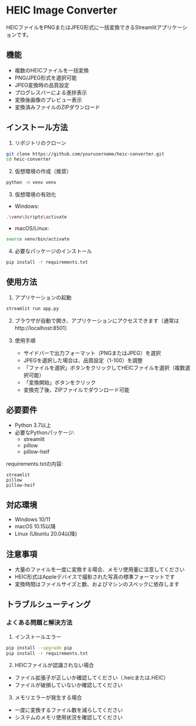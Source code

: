 # HEIC Image Converter

HEICファイルをPNGまたはJPEG形式に一括変換できるStreamlitアプリケーションです。


## 機能

- 複数のHEICファイルを一括変換
- PNG/JPEG形式を選択可能
- JPEG変換時の品質設定
- プログレスバーによる進捗表示
- 変換後画像のプレビュー表示
- 変換済みファイルのZIPダウンロード

## インストール方法

1. リポジトリのクローン
```bash
git clone https://github.com/yourusername/heic-converter.git
cd heic-converter
```

2. 仮想環境の作成（推奨）
```bash
python -m venv venv
```

3. 仮想環境の有効化
- Windows:
```bash
.\venv\Scripts\activate
```
- macOS/Linux:
```bash
source venv/bin/activate
```

4. 必要なパッケージのインストール
```bash
pip install -r requirements.txt
```

## 使用方法

1. アプリケーションの起動
```bash
streamlit run app.py
```

2. ブラウザが自動で開き、アプリケーションにアクセスできます（通常はhttp://localhost:8501）

3. 使用手順
   - サイドバーで出力フォーマット（PNGまたはJPEG）を選択
   - JPEGを選択した場合は、品質設定（1-100）を調整
   - 「ファイルを選択」ボタンをクリックしてHEICファイルを選択（複数選択可能）
   - 「変換開始」ボタンをクリック
   - 変換完了後、ZIPファイルでダウンロード可能

## 必要要件

- Python 3.7以上
- 必要なPythonパッケージ:
  - streamlit
  - pillow
  - pillow-heif

requirements.txtの内容:
```
streamlit
pillow
pillow-heif
```

## 対応環境

- Windows 10/11
- macOS 10.15以降
- Linux (Ubuntu 20.04以降)

## 注意事項

- 大量のファイルを一度に変換する場合、メモリ使用量に注意してください
- HEIC形式はAppleデバイスで撮影された写真の標準フォーマットです
- 変換時間はファイルサイズと数、およびマシンのスペックに依存します

## トラブルシューティング

### よくある問題と解決方法

1. インストールエラー
```bash
pip install --upgrade pip
pip install -r requirements.txt
```

2. HEICファイルが認識されない場合
- ファイル拡張子が正しいか確認してください（.heicまたは.HEIC）
- ファイルが破損していないか確認してください

3. メモリエラーが発生する場合
- 一度に変換するファイル数を減らしてください
- システムのメモリ使用状況を確認してください

